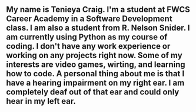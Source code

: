 ## My name is Tenieya Craig. I'm a student at FWCS Career Academy in a Software Development class. I am also a student from R. Nelson Snider. I am currently using Python as my course of coding. I don't have any work experience or working on any projects right now. Some of my interests are video games, wirting, and learning how to code. A personal thing about me is that I have a hearing impairment on my right ear. I am completely deaf out of that ear and could only hear in my left ear. 
